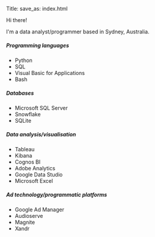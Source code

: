 Title:
save_as: index.html

Hi there!

I'm a data analyst/programmer based in Sydney, Australia.

##### Programming languages
- Python
- SQL
- Visual Basic for Applications
- Bash

##### Databases
- Microsoft SQL Server
- Snowflake
- SQLite

##### Data analysis/visualisation
- Tableau
- Kibana
- Cognos BI
- Adobe Analytics
- Google Data Studio
- Microsoft Excel


##### Ad technology/programmatic platforms
- Google Ad Manager
- Audioserve
- Magnite
- Xandr